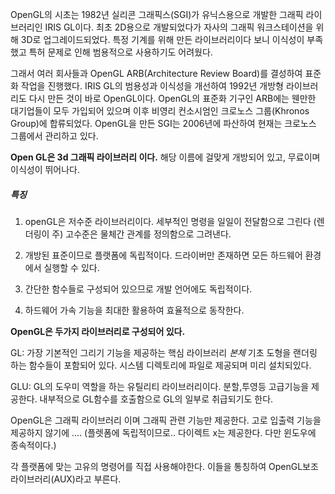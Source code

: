 
OpenGL의 시초는 1982년 실리콘 그래픽스(SGI)가 유닉스용으로 개발한 그래픽 라이브러리인 IRIS GL이다. 최초 2D용으로 개발되었다가 자사의 그래픽 워크스테이션을 위해 3D로 업그레이드되었다. 특정 기계를 위해 만든 라이브러리이다 보니 이식성이 부족했고 특허 문제로 인해 범용적으로 사용하기도 어려웠다.

그래서 여러 회사들과 OpenGL ARB(Architecture Review Board)를 결성하여 표준화 작업을 진행했다. IRIS GL의 범용성과 이식성을 개선하여 1992년 개방형 라이브러리도 다시 만든 것이 바로 OpenGL이다. OpenGL의 표준화 기구인 ARB에는 웬만한 대기업들이 모두 가입되어 있으며 이후 비영리 컨소시엄인 크로노스 그룹(Khronos Group)에 합류되었다. OpenGL을 만든 SGI는 2006년에 파산하여 현재는 크로노스 그룹에서 관리하고 있다.


**Open GL은 3d 그래픽 라이브러리 이다.**
해당 이름에 걸맞게 개방되어 있고, 무료이며 이식성이 뛰어나다.

##### 특징
1. openGL은 저수준 라이브러리이다. 세부적인 명령을 일일이 전달함으로 그린다
   (렌더링이 주) 고수준은 물체간 관계를 정의함으로 그려낸다.

2. 개방된 표준이므로 플랫폼에 독립적이다. 드라이버만 존재하면 모든 하드웨어 환경에서 실행할 수 있다.

3. 간단한 함수들로 구성되어 있으므로 개발 언어에도 독립적이다.

4. 하드웨어 가속 기능을 최대한 활용하여 효율적으로 동작한다.


**OpenGL은 두가지 라이브러리로 구성되어 있다.**

GL: 가장 기본적인 그리기 기능을 제공하는 핵심 라이브러리 *본체* 기초 도형을 랜더링 하는 함수들이 포함되어 있다. 시스템 디렉토리에 파일로 제공되며 미리 설치되있다.

GLU: GL의 도우미 역할을 하는 유틸리티 라이브러리이다. 분할,투영등 고급기능을 제공한다. 내부적으로 GL함수를 호출함으로 GL의 일부로 취급되기도 한다.

OpenGL은 그래픽 라이브러리 이며 그래픽 관련 기능만 제공한다. 
고로 입출력 기능을 제공하지 않기에 ....
(플렛폼에 독립적이므로.. 다이렉트 x는 제공한다. 다만 윈도우에 종속적이다.)

각 플랫폼에 맞는 고유의 명령어를 직접 사용해야한다. 이들을 통칭하여 OpenGL보조라이브러리(AUX)라고 부른다.

